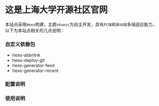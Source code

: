 # 这是上海大学开源社区官网
本站点采用`Hexo`构建，主题`shuosc`为自主开发，具有`PC端`和`移动端`多端适应能力，以下为本站点相关的几点说明：

### 自定义依赖包
- hexo-abbrlink
- hexo-deploy-git
- hexo-generator-feed
- hexo-generator-recent

### 配置说明


### 使用说明